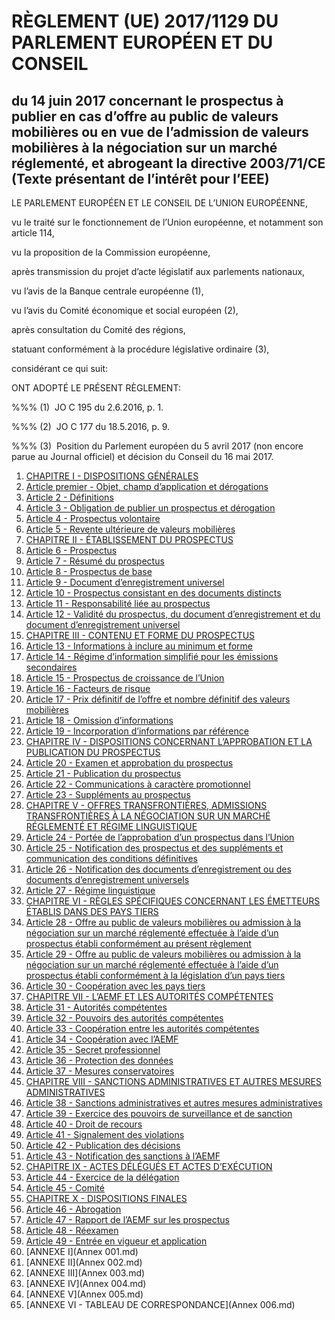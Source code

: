 # RÈGLEMENT (UE) 2017/1129 DU PARLEMENT EUROPÉEN ET DU CONSEIL

## du 14 juin 2017 concernant le prospectus à publier en cas d’offre au public de valeurs mobilières ou en vue de l’admission de valeurs mobilières à la négociation sur un marché réglementé, et abrogeant la directive 2003/71/CE (Texte présentant de l’intérêt pour l’EEE)

LE PARLEMENT EUROPÉEN ET LE CONSEIL DE L’UNION EUROPÉENNE,

vu le traité sur le fonctionnement de l’Union européenne, et notamment son article 114,

vu la proposition de la Commission européenne,

après transmission du projet d’acte législatif aux parlements nationaux,

vu l’avis de la Banque centrale européenne (1),

vu l’avis du Comité économique et social européen (2),

après consultation du Comité des régions,

statuant conformément à la procédure législative ordinaire (3),

considérant ce qui suit:

ONT ADOPTÉ LE PRÉSENT RÈGLEMENT:

%%% (1)  JO C 195 du 2.6.2016, p. 1.

%%% (2)  JO C 177 du 18.5.2016, p. 9.

%%% (3)  Position du Parlement européen du 5 avril 2017 (non encore parue au Journal officiel) et décision du Conseil du 16 mai 2017.

1. [CHAPITRE I - DISPOSITIONS GÉNÉRALES](CHAPITRE I)
  1. [Article premier - Objet, champ d’application et dérogations](CHAPITRE I/Article premier.md)
  1. [Article 2 - Définitions](CHAPITRE I/Article 2.md)
  1. [Article 3 - Obligation de publier un prospectus et dérogation](CHAPITRE I/Article 3.md)
  1. [Article 4 - Prospectus volontaire](CHAPITRE I/Article 4.md)
  1. [Article 5 - Revente ultérieure de valeurs mobilières](CHAPITRE I/Article 5.md)
1. [CHAPITRE II - ÉTABLISSEMENT DU PROSPECTUS](CHAPITRE II)
  1. [Article 6 - Prospectus](CHAPITRE II/Article 6.md)
  1. [Article 7 - Résumé du prospectus](CHAPITRE II/Article 7.md)
  1. [Article 8 - Prospectus de base](CHAPITRE II/Article 8.md)
  1. [Article 9 - Document d’enregistrement universel](CHAPITRE II/Article 9.md)
  1. [Article 10 - Prospectus consistant en des documents distincts](CHAPITRE II/Article 10.md)
  1. [Article 11 - Responsabilité liée au prospectus](CHAPITRE II/Article 11.md)
  1. [Article 12 - Validité du prospectus, du document d’enregistrement et du document d’enregistrement universel](CHAPITRE II/Article 12.md)
1. [CHAPITRE III - CONTENU ET FORME DU PROSPECTUS](CHAPITRE III)
  1. [Article 13 - Informations à inclure au minimum et forme](CHAPITRE III/Article 13.md)
  1. [Article 14 - Régime d’information simplifié pour les émissions secondaires](CHAPITRE III/Article 14.md)
  1. [Article 15 - Prospectus de croissance de l’Union](CHAPITRE III/Article 15.md)
  1. [Article 16 - Facteurs de risque](CHAPITRE III/Article 16.md)
  1. [Article 17 - Prix définitif de l’offre et nombre définitif des valeurs mobilières](CHAPITRE III/Article 17.md)
  1. [Article 18 - Omission d’informations](CHAPITRE III/Article 18.md)
  1. [Article 19 - Incorporation d’informations par référence](CHAPITRE III/Article 19.md)
1. [CHAPITRE IV - DISPOSITIONS CONCERNANT L’APPROBATION ET LA PUBLICATION DU PROSPECTUS](CHAPITRE IV)
  1. [Article 20 - Examen et approbation du prospectus](CHAPITRE IV/Article 20.md)
  1. [Article 21 - Publication du prospectus](CHAPITRE IV/Article 21.md)
  1. [Article 22 - Communications à caractère promotionnel](CHAPITRE IV/Article 22.md)
  1. [Article 23 - Suppléments au prospectus](CHAPITRE IV/Article 23.md)
1. [CHAPITRE V - OFFRES TRANSFRONTIÈRES, ADMISSIONS TRANSFRONTIÈRES À LA NÉGOCIATION SUR UN MARCHÉ RÉGLEMENTÉ ET RÉGIME LINGUISTIQUE](CHAPITRE V)
  1. [Article 24 - Portée de l’approbation d’un prospectus dans l’Union](CHAPITRE V/Article 24.md)
  1. [Article 25 - Notification des prospectus et des suppléments et communication des conditions définitives](CHAPITRE V/Article 25.md)
  1. [Article 26 - Notification des documents d’enregistrement ou des documents d’enregistrement universels](CHAPITRE V/Article 26.md)
  1. [Article 27 - Régime linguistique](CHAPITRE V/Article 27.md)
1. [CHAPITRE VI - RÈGLES SPÉCIFIQUES CONCERNANT LES ÉMETTEURS ÉTABLIS DANS DES PAYS TIERS](CHAPITRE VI)
  1. [Article 28 - Offre au public de valeurs mobilières ou admission à la négociation sur un marché réglementé effectuée à l’aide d’un prospectus établi conformément au présent règlement](CHAPITRE VI/Article 28.md)
  1. [Article 29 - Offre au public de valeurs mobilières ou admission à la négociation sur un marché réglementé effectuée à l’aide d’un prospectus établi conformément à la législation d’un pays tiers](CHAPITRE VI/Article 29.md)
  1. [Article 30 - Coopération avec les pays tiers](CHAPITRE VI/Article 30.md)
1. [CHAPITRE VII - L’AEMF ET LES AUTORITÉS COMPÉTENTES](CHAPITRE VII)
  1. [Article 31 - Autorités compétentes](CHAPITRE VII/Article 31.md)
  1. [Article 32 - Pouvoirs des autorités compétentes](CHAPITRE VII/Article 32.md)
  1. [Article 33 - Coopération entre les autorités compétentes](CHAPITRE VII/Article 33.md)
  1. [Article 34 - Coopération avec l’AEMF](CHAPITRE VII/Article 34.md)
  1. [Article 35 - Secret professionnel](CHAPITRE VII/Article 35.md)
  1. [Article 36 - Protection des données](CHAPITRE VII/Article 36.md)
  1. [Article 37 - Mesures conservatoires](CHAPITRE VII/Article 37.md)
1. [CHAPITRE VIII - SANCTIONS ADMINISTRATIVES ET AUTRES MESURES ADMINISTRATIVES](CHAPITRE VIII)
  1. [Article 38 - Sanctions administratives et autres mesures administratives](CHAPITRE VIII/Article 38.md)
  1. [Article 39 - Exercice des pouvoirs de surveillance et de sanction](CHAPITRE VIII/Article 39.md)
  1. [Article 40 - Droit de recours](CHAPITRE VIII/Article 40.md)
  1. [Article 41 - Signalement des violations](CHAPITRE VIII/Article 41.md)
  1. [Article 42 - Publication des décisions](CHAPITRE VIII/Article 42.md)
  1. [Article 43 - Notification des sanctions à l’AEMF](CHAPITRE VIII/Article 43.md)
1. [CHAPITRE IX - ACTES DÉLÉGUÉS ET ACTES D’EXÉCUTION](CHAPITRE IX)
  1. [Article 44 - Exercice de la délégation](CHAPITRE IX/Article 44.md)
  1. [Article 45 - Comité](CHAPITRE IX/Article 45.md)
1. [CHAPITRE X - DISPOSITIONS FINALES](CHAPITRE X)
  1. [Article 46 - Abrogation](CHAPITRE X/Article 46.md)
  1. [Article 47 - Rapport de l’AEMF sur les prospectus](CHAPITRE X/Article 47.md)
  1. [Article 48 - Réexamen](CHAPITRE X/Article 48.md)
  1. [Article 49 - Entrée en vigueur et application](CHAPITRE X/Article 49.md)
1. [ANNEXE I](Annex 001.md)
1. [ANNEXE II](Annex 002.md)
1. [ANNEXE III](Annex 003.md)
1. [ANNEXE IV](Annex 004.md)
1. [ANNEXE V](Annex 005.md)
1. [ANNEXE VI - TABLEAU DE CORRESPONDANCE](Annex 006.md)
